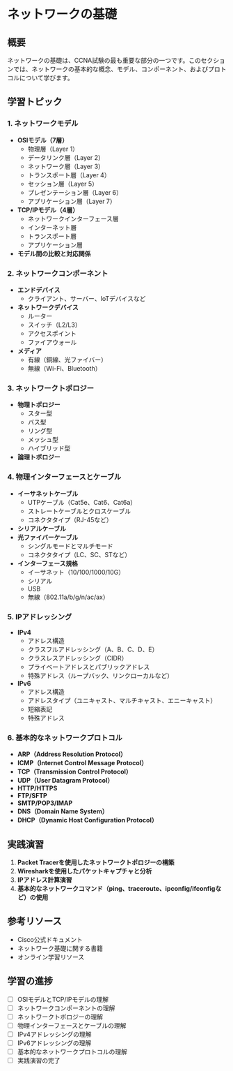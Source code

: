 # ネットワークの基礎

## 概要
ネットワークの基礎は、CCNA試験の最も重要な部分の一つです。このセクションでは、ネットワークの基本的な概念、モデル、コンポーネント、およびプロトコルについて学びます。

## 学習トピック

### 1. ネットワークモデル
- **OSIモデル（7層）**
  - 物理層（Layer 1）
  - データリンク層（Layer 2）
  - ネットワーク層（Layer 3）
  - トランスポート層（Layer 4）
  - セッション層（Layer 5）
  - プレゼンテーション層（Layer 6）
  - アプリケーション層（Layer 7）
- **TCP/IPモデル（4層）**
  - ネットワークインターフェース層
  - インターネット層
  - トランスポート層
  - アプリケーション層
- **モデル間の比較と対応関係**

### 2. ネットワークコンポーネント
- **エンドデバイス**
  - クライアント、サーバー、IoTデバイスなど
- **ネットワークデバイス**
  - ルーター
  - スイッチ（L2/L3）
  - アクセスポイント
  - ファイアウォール
- **メディア**
  - 有線（銅線、光ファイバー）
  - 無線（Wi-Fi、Bluetooth）

### 3. ネットワークトポロジー
- **物理トポロジー**
  - スター型
  - バス型
  - リング型
  - メッシュ型
  - ハイブリッド型
- **論理トポロジー**

### 4. 物理インターフェースとケーブル
- **イーサネットケーブル**
  - UTPケーブル（Cat5e、Cat6、Cat6a）
  - ストレートケーブルとクロスケーブル
  - コネクタタイプ（RJ-45など）
- **シリアルケーブル**
- **光ファイバーケーブル**
  - シングルモードとマルチモード
  - コネクタタイプ（LC、SC、STなど）
- **インターフェース規格**
  - イーサネット（10/100/1000/10G）
  - シリアル
  - USB
  - 無線（802.11a/b/g/n/ac/ax）

### 5. IPアドレッシング
- **IPv4**
  - アドレス構造
  - クラスフルアドレッシング（A、B、C、D、E）
  - クラスレスアドレッシング（CIDR）
  - プライベートアドレスとパブリックアドレス
  - 特殊アドレス（ループバック、リンクローカルなど）
- **IPv6**
  - アドレス構造
  - アドレスタイプ（ユニキャスト、マルチキャスト、エニーキャスト）
  - 短縮表記
  - 特殊アドレス

### 6. 基本的なネットワークプロトコル
- **ARP（Address Resolution Protocol）**
- **ICMP（Internet Control Message Protocol）**
- **TCP（Transmission Control Protocol）**
- **UDP（User Datagram Protocol）**
- **HTTP/HTTPS**
- **FTP/SFTP**
- **SMTP/POP3/IMAP**
- **DNS（Domain Name System）**
- **DHCP（Dynamic Host Configuration Protocol）**

## 実践演習
1. **Packet Tracerを使用したネットワークトポロジーの構築**
2. **Wiresharkを使用したパケットキャプチャと分析**
3. **IPアドレス計算演習**
4. **基本的なネットワークコマンド（ping、traceroute、ipconfig/ifconfigなど）の使用**

## 参考リソース
- Cisco公式ドキュメント
- ネットワーク基礎に関する書籍
- オンライン学習リソース

## 学習の進捗
- [ ] OSIモデルとTCP/IPモデルの理解
- [ ] ネットワークコンポーネントの理解
- [ ] ネットワークトポロジーの理解
- [ ] 物理インターフェースとケーブルの理解
- [ ] IPv4アドレッシングの理解
- [ ] IPv6アドレッシングの理解
- [ ] 基本的なネットワークプロトコルの理解
- [ ] 実践演習の完了